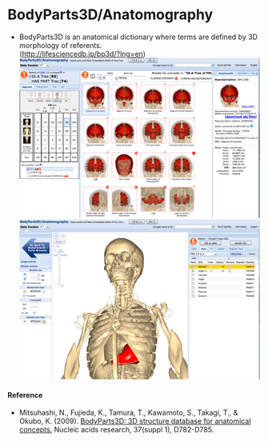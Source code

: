 # BodyParts3D/Anatomography
* BodyParts3D is an anatomical dictionary where terms are defined by 3D morphology of referents.   
(http://lifesciencedb.jp/bp3d/?lng=en)
![fig-1](https://raw.githubusercontent.com/dbcls/website/master/services/images/DBCLSservices_bp3d_fig-1_180604.png)  
![fig-2](https://raw.githubusercontent.com/dbcls/website/master/services/images/DBCLSservices_bp3d_fig-2_180604.png)  

#### Reference

* Mitsuhashi, N., Fujieda, K., Tamura, T., Kawamoto, S., Takagi, T., & Okubo, K. (2009). [BodyParts3D: 3D structure database for anatomical concepts.](http://nar.oxfordjournals.org/content/37/suppl_1/D782) Nucleic acids research, 37(suppl 1), D782-D785.
